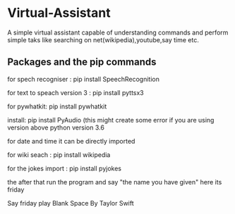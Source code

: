 # Virtual-Assistant
A simple virtual assistant capable of understanding commands and perform simple taks like searching on net(wikipedia),youtube,say time etc.

## Packages and the pip commands 
for spech recogniser : pip install SpeechRecognition 


for text to speach version 3 : pip install pyttsx3


for pywhatkit: pip install pywhatkit


install: pip install PyAudio (this might create some error if you are using version above python version 3.6 


for date and time it can be directly imported


for wiki seach : pip install wikipedia


for the jokes import : pip install pyjokes  




the after that run the program and say "the name you have given" here its friday 

Say friday play Blank Space By Taylor Swift
